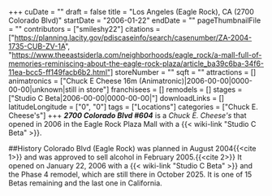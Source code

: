 +++
cuDate = ""
draft = false
title = "Los Angeles (Eagle Rock), CA (2700 Colorado Blvd)"
startDate = "2006-01-22"
endDate = ""
pageThumbnailFile = ""
contributors = ["smileshy22"]
citations = ["https://planning.lacity.gov/pdiscaseinfo/search/casenumber/ZA-2004-1735-CUB-ZV-1A", "https://www.theeastsiderla.com/neighborhoods/eagle_rock/a-mall-full-of-memories-reminiscing-about-the-eagle-rock-plaza/article_ba39c6ba-34f6-11ea-bcc5-ff149facb6b2.html"]
storeNumber = ""
sqft = ""
attractions = []
animatronics = ["Chuck E Cheese 16m (Animatronic)|2006-00-00|0000-00-00|unknown|still in store"]
franchisees = []
remodels = []
stages = ["Studio C Beta|2006-00-00|0000-00-00|"]
downloadLinks = []
latitudeLongitude = ["0", "0"]
tags = ["Locations"]
categories = ["Chuck E. Cheese's"]
+++
***2700 Colorado Blvd #604*** is a *Chuck E. Cheese's* that opened in 2006 in the Eagle Rock Plaza Mall with a {{< wiki-link "Studio C Beta" >}}.

\##History
Colorado Blvd (Eagle Rock) was planned in August 2004{{<cite 1>}} and was approved to sell alcohol in February 2005.{{<cite 2>}}  It opened on January 22, 2006 with a {{< wiki-link "Studio C Beta" >}} and the Phase 4 remodel, which are still there in October 2025. It is one of 15 Betas remaining and the last one in California.

